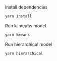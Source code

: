 
Install dependencies
```js
yarn install
```

Run k-means model
```js
yarn kmeans
```

Run hierarchical model
```js
yarn hierarchical
```
